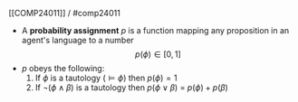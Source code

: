 [[COMP24011]] / #comp24011

- A **probability assignment** $p$ is a function mapping any proposition in an agent's language to a number
  $$p(\phi)\in [0,1]$$
- $p$ obeys the following:
	1. If $\phi$ is a tautology ($\models \phi$) then $p(\phi) = 1$
	2. If $\neg (\phi \land \beta)$ is a tautology then $p(\phi \lor \beta)$ = $p(\phi) + p(\beta)$